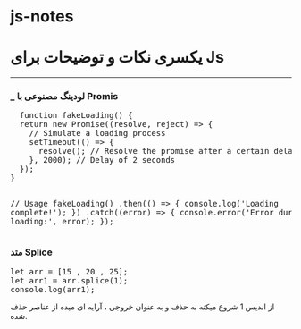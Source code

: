 # js-notes
<h1>یکسری نکات و توضیحات برای Js</h1>
<hr/>
<h3>_ لودینگ مصنوعی با Promis</h3>
<pre>
  function fakeLoading() {
  return new Promise((resolve, reject) => {
    // Simulate a loading process
    setTimeout(() => {
      resolve(); // Resolve the promise after a certain delay
    }, 2000); // Delay of 2 seconds
  });
}

// Usage
fakeLoading()
  .then(() => {
    console.log('Loading complete!');
  })
  .catch((error) => {
    console.error('Error during loading:', error);
  });
</pre>
</hr>
<h3>متد Splice</h3>
<pre>
let arr = [15 , 20 , 25];
let arr1 = arr.splice(1);
console.log(arr1);
</pre>
<p>از اندیس 1 شروع میکنه به حذف و به عنوان خروجی ، آرایه ای میده از عناصر حذف شده.</p>
